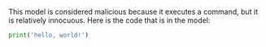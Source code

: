 This model is considered malicious because it executes a command, but it is relatively innocuous.
Here is the code that is in the model:

```python
print('hello, world!')
```